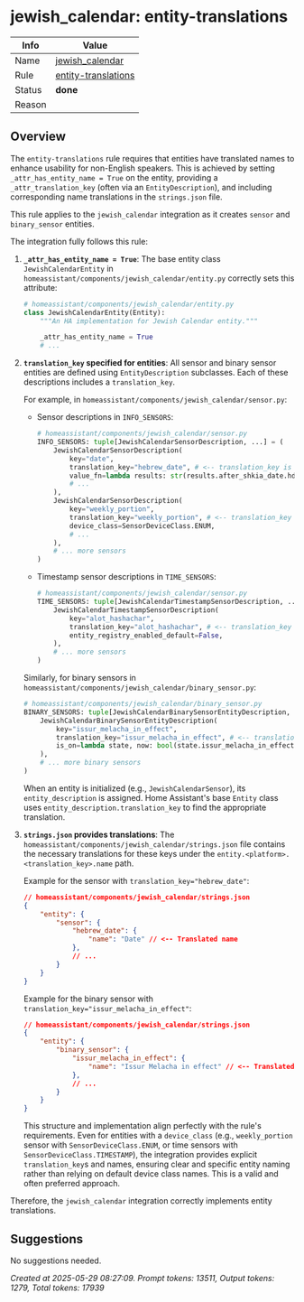 # jewish_calendar: entity-translations

| Info   | Value                                                                    |
|--------|--------------------------------------------------------------------------|
| Name   | [jewish_calendar](https://www.home-assistant.io/integrations/jewish_calendar/) |
| Rule   | [entity-translations](https://developers.home-assistant.io/docs/core/integration-quality-scale/rules/entity-translations)                                                     |
| Status | **done**                                                                 |
| Reason |                                                                          |

## Overview

The `entity-translations` rule requires that entities have translated names to enhance usability for non-English speakers. This is achieved by setting `_attr_has_entity_name = True` on the entity, providing a `_attr_translation_key` (often via an `EntityDescription`), and including corresponding name translations in the `strings.json` file.

This rule applies to the `jewish_calendar` integration as it creates `sensor` and `binary_sensor` entities.

The integration fully follows this rule:

1.  **`_attr_has_entity_name = True`**:
    The base entity class `JewishCalendarEntity` in `homeassistant/components/jewish_calendar/entity.py` correctly sets this attribute:
    ```python
    # homeassistant/components/jewish_calendar/entity.py
    class JewishCalendarEntity(Entity):
        """An HA implementation for Jewish Calendar entity."""

        _attr_has_entity_name = True
        # ...
    ```

2.  **`translation_key` specified for entities**:
    All sensor and binary sensor entities are defined using `EntityDescription` subclasses. Each of these descriptions includes a `translation_key`.

    For example, in `homeassistant/components/jewish_calendar/sensor.py`:
    *   Sensor descriptions in `INFO_SENSORS`:
        ```python
        # homeassistant/components/jewish_calendar/sensor.py
        INFO_SENSORS: tuple[JewishCalendarSensorDescription, ...] = (
            JewishCalendarSensorDescription(
                key="date",
                translation_key="hebrew_date", # <-- translation_key is set
                value_fn=lambda results: str(results.after_shkia_date.hdate),
                # ...
            ),
            JewishCalendarSensorDescription(
                key="weekly_portion",
                translation_key="weekly_portion", # <-- translation_key is set
                device_class=SensorDeviceClass.ENUM,
                # ...
            ),
            # ... more sensors
        )
        ```
    *   Timestamp sensor descriptions in `TIME_SENSORS`:
        ```python
        # homeassistant/components/jewish_calendar/sensor.py
        TIME_SENSORS: tuple[JewishCalendarTimestampSensorDescription, ...] = (
            JewishCalendarTimestampSensorDescription(
                key="alot_hashachar",
                translation_key="alot_hashachar", # <-- translation_key is set
                entity_registry_enabled_default=False,
            ),
            # ... more sensors
        )
        ```

    Similarly, for binary sensors in `homeassistant/components/jewish_calendar/binary_sensor.py`:
    ```python
    # homeassistant/components/jewish_calendar/binary_sensor.py
    BINARY_SENSORS: tuple[JewishCalendarBinarySensorEntityDescription, ...] = (
        JewishCalendarBinarySensorEntityDescription(
            key="issur_melacha_in_effect",
            translation_key="issur_melacha_in_effect", # <-- translation_key is set
            is_on=lambda state, now: bool(state.issur_melacha_in_effect(now)),
        ),
        # ... more binary sensors
    )
    ```
    When an entity is initialized (e.g., `JewishCalendarSensor`), its `entity_description` is assigned. Home Assistant's base `Entity` class uses `entity_description.translation_key` to find the appropriate translation.

3.  **`strings.json` provides translations**:
    The `homeassistant/components/jewish_calendar/strings.json` file contains the necessary translations for these keys under the `entity.<platform>.<translation_key>.name` path.

    Example for the sensor with `translation_key="hebrew_date"`:
    ```json
    // homeassistant/components/jewish_calendar/strings.json
    {
        "entity": {
            "sensor": {
                "hebrew_date": {
                    "name": "Date" // <-- Translated name
                },
                // ...
            }
        }
    }
    ```
    Example for the binary sensor with `translation_key="issur_melacha_in_effect"`:
    ```json
    // homeassistant/components/jewish_calendar/strings.json
    {
        "entity": {
            "binary_sensor": {
                "issur_melacha_in_effect": {
                    "name": "Issur Melacha in effect" // <-- Translated name
                },
                // ...
            }
        }
    }
    ```
    This structure and implementation align perfectly with the rule's requirements. Even for entities with a `device_class` (e.g., `weekly_portion` sensor with `SensorDeviceClass.ENUM`, or time sensors with `SensorDeviceClass.TIMESTAMP`), the integration provides explicit `translation_key`s and names, ensuring clear and specific entity naming rather than relying on default device class names. This is a valid and often preferred approach.

Therefore, the `jewish_calendar` integration correctly implements entity translations.

## Suggestions

No suggestions needed.

_Created at 2025-05-29 08:27:09. Prompt tokens: 13511, Output tokens: 1279, Total tokens: 17939_
